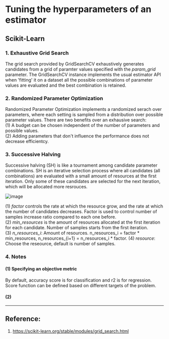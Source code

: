 # Tuning the hyperparameters of an estimator

## Scikit-Learn
### 1. Exhaustive Grid Search
The grid search provided by GridSearchCV exhaustively generates candidates from a grid of paramter values specified with the *param_grid* parameter. The 
GridSearchCV instance implements the usual estimator API when 'fitting' it on a dataset all the possible combinations of parameter values are evaluated and
the best combination is retained. 

### 2. Randomized Parameter Optimization
Randomized Parameter Optimization implements a randomized serach over parameters, where each setting is sampled from a distribution over possible parameter values. There are two benefits over an exhausive search: </br>
(1) A budget can be chosen independent of the number of parameters and possible values. </br>
(2) Adding parameters that don't influence the performance does not decrease efficientcy. 

### 3. Successive Halving
Successive halving (SH) is like a tournament among candidate parameter combinations. SH is an iterative selection process where all candidates (all combinations) are evaluated with a small amount of resources at the first iteration. Only some of these candidates are selected for the next iteration, which will be allocated more resrouces. </br>

![image](https://user-images.githubusercontent.com/61474051/194384473-71aa2940-385f-4c1d-b600-0aa1b7ff2040.png)

(1) *factor* controls the rate at which the resource grow, and the rate at which the number of candidates decreases. Factor is used to control number of samples increase ratio compared to each one before. </br>
(2) *min_resources* is the amount of resources allocated at the first iteration for each candidate. Number of samples starts from the first iteration. </br>
(3) *n_resources_i*: Amount of resources. n_resources_i = factor * min_resources, n_resources_{i+1} = n_resources_i * factor. 
(4) *resource*: Choose the reseource, default is number of samples. 

### 4. Notes
#### (1) Specifying an objective metric
By default, accuracy score is for classification and r2 is for regression. Score function can be defined based on different targets of the problem. 

#### (2) 





***
## Reference:
1. https://scikit-learn.org/stable/modules/grid_search.html
